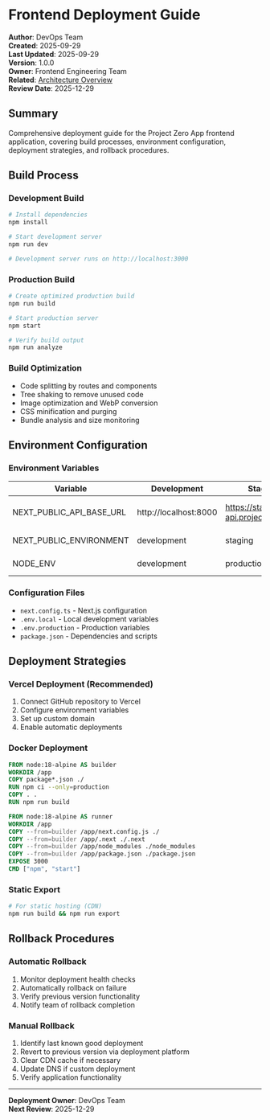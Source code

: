 # Frontend Deployment Guide

**Author**: DevOps Team  
**Created**: 2025-09-29  
**Last Updated**: 2025-09-29  
**Version**: 1.0.0  
**Owner**: Frontend Engineering Team  
**Related**: [Architecture Overview](../architecture/overview.md)  
**Review Date**: 2025-12-29  

## Summary

Comprehensive deployment guide for the Project Zero App frontend application, covering build processes, environment configuration, deployment strategies, and rollback procedures.

## Build Process

### Development Build
```bash
# Install dependencies
npm install

# Start development server
npm run dev

# Development server runs on http://localhost:3000
```

### Production Build
```bash
# Create optimized production build
npm run build

# Start production server
npm start

# Verify build output
npm run analyze
```

### Build Optimization
- Code splitting by routes and components
- Tree shaking to remove unused code
- Image optimization and WebP conversion
- CSS minification and purging
- Bundle analysis and size monitoring

## Environment Configuration

### Environment Variables
| Variable | Development | Staging | Production | Purpose |
|----------|-------------|---------|------------|---------|
| NEXT_PUBLIC_API_BASE_URL | http://localhost:8000 | https://staging-api.projectzero.com | https://api.projectzero.com | API Gateway URL |
| NEXT_PUBLIC_ENVIRONMENT | development | staging | production | Environment identifier |
| NODE_ENV | development | production | production | Node.js environment |

### Configuration Files
- `next.config.ts` - Next.js configuration
- `.env.local` - Local development variables
- `.env.production` - Production variables
- `package.json` - Dependencies and scripts

## Deployment Strategies

### Vercel Deployment (Recommended)
1. Connect GitHub repository to Vercel
2. Configure environment variables
3. Set up custom domain
4. Enable automatic deployments

### Docker Deployment
```dockerfile
FROM node:18-alpine AS builder
WORKDIR /app
COPY package*.json ./
RUN npm ci --only=production
COPY . .
RUN npm run build

FROM node:18-alpine AS runner
WORKDIR /app
COPY --from=builder /app/next.config.js ./
COPY --from=builder /app/.next ./.next
COPY --from=builder /app/node_modules ./node_modules
COPY --from=builder /app/package.json ./package.json
EXPOSE 3000
CMD ["npm", "start"]
```

### Static Export
```bash
# For static hosting (CDN)
npm run build && npm run export
```

## Rollback Procedures

### Automatic Rollback
1. Monitor deployment health checks
2. Automatically rollback on failure
3. Verify previous version functionality
4. Notify team of rollback completion

### Manual Rollback
1. Identify last known good deployment
2. Revert to previous version via deployment platform
3. Clear CDN cache if necessary
4. Update DNS if custom deployment
5. Verify application functionality

---
**Deployment Owner**: DevOps Team  
**Next Review**: 2025-12-29